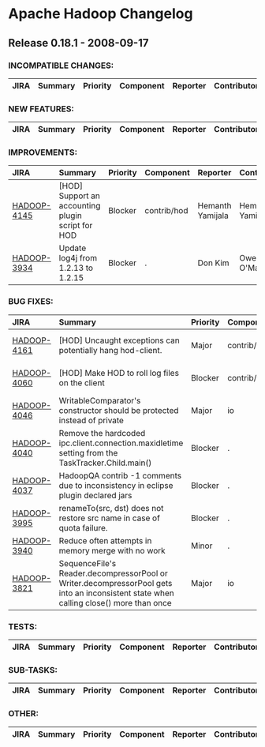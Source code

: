 # Apache Hadoop Changelog

## Release 0.18.1 - 2008-09-17

### INCOMPATIBLE CHANGES:

| JIRA | Summary | Priority | Component | Reporter | Contributor |
|:---- |:---- | :--- |:---- |:---- |:---- |


### NEW FEATURES:

| JIRA | Summary | Priority | Component | Reporter | Contributor |
|:---- |:---- | :--- |:---- |:---- |:---- |


### IMPROVEMENTS:

| JIRA | Summary | Priority | Component | Reporter | Contributor |
|:---- |:---- | :--- |:---- |:---- |:---- |
| [HADOOP-4145](https://issues.apache.org/jira/browse/HADOOP-4145) | [HOD] Support an accounting plugin script for HOD |  Blocker | contrib/hod | Hemanth Yamijala | Hemanth Yamijala |
| [HADOOP-3934](https://issues.apache.org/jira/browse/HADOOP-3934) | Update log4j from 1.2.13 to 1.2.15 |  Blocker | . | Don Kim | Owen O'Malley |


### BUG FIXES:

| JIRA | Summary | Priority | Component | Reporter | Contributor |
|:---- |:---- | :--- |:---- |:---- |:---- |
| [HADOOP-4161](https://issues.apache.org/jira/browse/HADOOP-4161) | [HOD] Uncaught exceptions can potentially hang hod-client. |  Major | contrib/hod | Vinod Kumar Vavilapalli | Vinod Kumar Vavilapalli |
| [HADOOP-4060](https://issues.apache.org/jira/browse/HADOOP-4060) | [HOD] Make HOD to roll log files on the client |  Blocker | contrib/hod | Hemanth Yamijala | Vinod Kumar Vavilapalli |
| [HADOOP-4046](https://issues.apache.org/jira/browse/HADOOP-4046) | WritableComparator's constructor should be protected instead of private |  Major | io | Owen O'Malley | Chris Douglas |
| [HADOOP-4040](https://issues.apache.org/jira/browse/HADOOP-4040) | Remove the hardcoded ipc.client.connection.maxidletime setting from the TaskTracker.Child.main() |  Blocker | . | Devaraj Das | Devaraj Das |
| [HADOOP-4037](https://issues.apache.org/jira/browse/HADOOP-4037) | HadoopQA contrib -1 comments due to inconsistency in eclipse plugin declared jars |  Blocker | . | Nigel Daley | Nigel Daley |
| [HADOOP-3995](https://issues.apache.org/jira/browse/HADOOP-3995) | renameTo(src, dst) does not restore src name in case of quota failure. |  Blocker | . | Raghu Angadi | Raghu Angadi |
| [HADOOP-3940](https://issues.apache.org/jira/browse/HADOOP-3940) | Reduce often attempts in memory merge with no work |  Minor | . | Chris Douglas | Chris Douglas |
| [HADOOP-3821](https://issues.apache.org/jira/browse/HADOOP-3821) | SequenceFile's Reader.decompressorPool or Writer.decompressorPool gets into an inconsistent state when calling close() more than once |  Major | io | Peter Voss | Arun C Murthy |


### TESTS:

| JIRA | Summary | Priority | Component | Reporter | Contributor |
|:---- |:---- | :--- |:---- |:---- |:---- |


### SUB-TASKS:

| JIRA | Summary | Priority | Component | Reporter | Contributor |
|:---- |:---- | :--- |:---- |:---- |:---- |


### OTHER:

| JIRA | Summary | Priority | Component | Reporter | Contributor |
|:---- |:---- | :--- |:---- |:---- |:---- |


